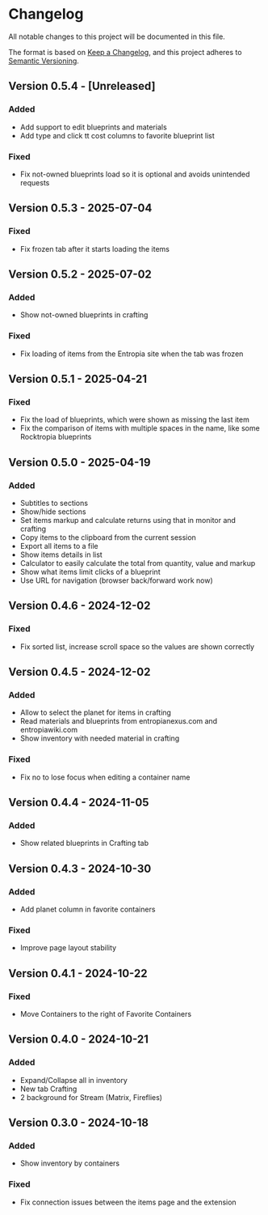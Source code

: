 # Changelog

All notable changes to this project will be documented in this file.

The format is based on [Keep a Changelog](https://keepachangelog.com/en/1.1.0/),
and this project adheres to [Semantic Versioning](https://semver.org/spec/v2.0.0.html).

## Version 0.5.4 - [Unreleased]

### Added
- Add support to edit blueprints and materials
- Add type and click tt cost columns to favorite blueprint list

### Fixed
- Fix not-owned blueprints load so it is optional and avoids unintended requests

## Version 0.5.3 - 2025-07-04
### Fixed
- Fix frozen tab after it starts loading the items

## Version 0.5.2 - 2025-07-02
### Added
- Show not-owned blueprints in crafting

### Fixed
- Fix loading of items from the Entropia site when the tab was frozen

## Version 0.5.1 - 2025-04-21
### Fixed
- Fix the load of blueprints, which were shown as missing the last item
- Fix the comparison of items with multiple spaces in the name, like some Rocktropia blueprints

## Version 0.5.0 - 2025-04-19
### Added
- Subtitles to sections
- Show/hide sections
- Set items markup and calculate returns using that in monitor and crafting
- Copy items to the clipboard from the current session
- Export all items to a file
- Show items details in list
- Calculator to easily calculate the total from quantity, value and markup
- Show what items limit clicks of a blueprint
- Use URL for navigation (browser back/forward work now)

## Version 0.4.6 - 2024-12-02
### Fixed
- Fix sorted list, increase scroll space so the values are shown correctly

## Version 0.4.5 - 2024-12-02
### Added
- Allow to select the planet for items in crafting
- Read materials and blueprints from entropianexus.com and entropiawiki.com
- Show inventory with needed material in crafting

### Fixed
- Fix no to lose focus when editing a container name

## Version 0.4.4 - 2024-11-05
### Added
- Show related blueprints in Crafting tab

## Version 0.4.3 - 2024-10-30
### Added
- Add planet column in favorite containers

### Fixed
- Improve page layout stability

## Version 0.4.1 - 2024-10-22
### Fixed
- Move Containers to the right of Favorite Containers

## Version 0.4.0 - 2024-10-21
### Added
- Expand/Collapse all in inventory
- New tab Crafting
- 2 background for Stream (Matrix, Fireflies)

## Version 0.3.0 - 2024-10-18
### Added
- Show inventory by containers

### Fixed
- Fix connection issues between the items page and the extension

